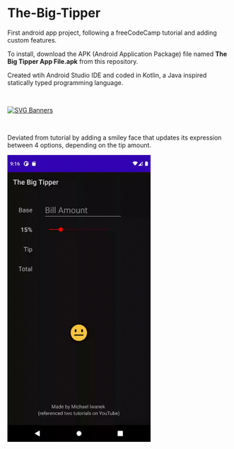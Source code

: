 # The-Big-Tipper
First android app project, following a freeCodeCamp tutorial and adding custom features. <br>


To install, download the APK (Android Application Package) file named <strong>The Big Tipper App File.apk</strong> from this repository.  

Created wtih Android Studio IDE and coded in Kotlin, a Java inspired statically typed programming language.

<br> 

[![SVG Banners](https://svg-banners.vercel.app/api?type=origin&text1=The%20Big%20Tipper&width=800&height=150)](https://github.com/Akshay090/svg-banners) 

<br> 

Deviated from tutorial by adding a smiley face that updates its expression between 4 options, depending on the tip amount.

<img src="https://github.com/Mike11199/GIFs/blob/a91c59b5ac8056bc5169c0d2ef2e6c3863a86b77/The%20Big%20Tipper.gif" width="324" height="648" />
